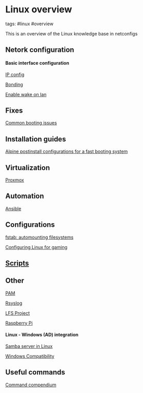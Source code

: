 # Linux overview
tags: #linux #overview 

This is an overview of the Linux knowledge base in netconfigs


Netork configuration
---
#### Basic interface configuration
[IP config](Network%20interface%20configurations/IP%20config.md)

[Bonding](Network%20interface%20configurations/Bonding.md)

[Enable wake on lan](Network%20interface%20configurations/Enable%20wake%20on%20lan.md)


Fixes
---
[Common booting issues](Fixes/Booting.md)


Installation guides
---
[Alpine postinstall configurations for a fast booting system](Install%20guides/Alpine%20postinstall%20Quickalpine.md)

Virtualization
---
[Proxmox](Proxmox/Proxmox.md)

Automation
---
[Ansible](Automation/Ansible.md)

Configurations
---

[fstab: automounting filesystems](-%20Configurations/Auto%20mount%20with%20fstab.md)

[Configuring Linux for gaming](-%20Configurations/Games.md)

[Scripts](-%20Scripts/Scripts.md)
---

Other
---


[PAM](AAA/PAM.md)

[Rsyslog](Monitoring/Rsyslog.md)

[LFS Project](LFS%20Project/LFS%20Project.md)

[Raspberry Pi](Raspberry%20Pi/Raspberry%20Pi.md)

#### Linux - Windows (AD) integration

[Samba server in Linux](Services/Samba.md)

[Windows Compatibility](Windows%20Compatibility.md)



Useful commands
---
[Command compendium](Command%20compendium.md)


